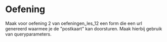 # Oefening
Maak voor oefening 2 van oefeningen_les_12 een form die een url genereerd waarmee je de "postkaart" kan doorsturen. Maak hierbij gebruik van queryparameters.